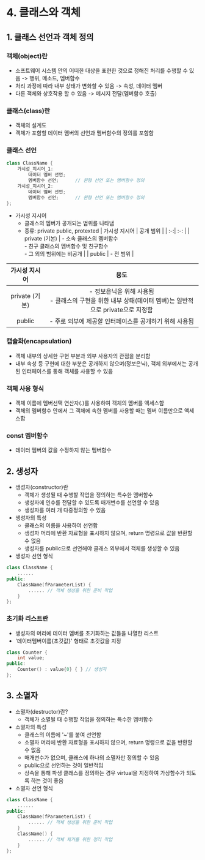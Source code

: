 # 4. 클래스와 객체

## 1. 클래스 선언과 객체 정의
### 객체(object)란
- 소프트웨어 시스템 안의 어떠한 대상을 표현한 것으로 정해진 처리를 수행할 수 있음 -> 행위, 메소드, 멤버함수
- 처리 과정에 따라 내부 상태가 변화할 수 있음 -> 속성, 데이터 멤버
- 다른 객체와 상호작용 할 수 있음 -> 메시지 전달(멤버함수 호출)

### 클래스(class)란
- 객체의 설계도
- 객체가 포함할 데이터 멤버의 선언과 멤버함수의 정의를 포함함

### 클래스 선언
```C++
class ClassName {
    가시성_지시어_1:
        데이터 멤버 선언;
        멤버함수 선언;      // 원형 선언 또는 멤버함수 정의
    가시성_지시어_2:
        데이터 멤버 선언;
        멤버함수 선언;      // 원형 선언 또는 멤버함수 정의
};
```

- 가시성 지시어
    - 클래스의 멤버가 공개되는 범위를 나타냄
    - 종류: private public, protexted
| 가시성 지시어 | 공개 범위 |
| :-:| :-: |
| private (기본) | - 소속 클래스의 멤버함수 <br> - 친구 클래스의 멤버함수 및 친구함수 <br> - 그 외의 범위에는 비공개 |
| public | - 전 범위 |

| 가시성 지시어 | 용도 |
| :-:| :-: |
| private (기본) | - 정보은닉을 위해 사용됨 <br> - 클래스의 구현을 위한 내부 상태(데이터 멤버)는 일반적으로 private으로 지정함 |
| public | - 주로 외부에 제공할 인터페이스를 공개하기 위해 사용됨 |

### 캡슐화(encapsulation)
- 객체 내부의 상세한 구현 부분과 외부 사용자의 관점을 분리함
- 내부 속성 등 구현에 대한 부분은 공개하지 않으며(정보은닉), 객체 외부에서는 공개된 인터페이스를 통해 객체를 사용할 수 있음

### 객체 사용 형식
- 객체 이름에 멤버선택 연산자(.)를 사용하여 객체의 멤버를 액세스함
- 객체의 멤버함수 안에서 그 객체에 속한 멤버를 사용할 때는 멤버 이름만으로 액세스함

### const 멤버함수
- 데이터 멤버의 값을 수정하지 않는 멤버함수


## 2. 생성자
- 생성자(constructor)란
    - 객체가 생성될 때 수행할 작업을 정의하는 특수한 멤버함수
    - 생성자에 인수를 전달할 수 있도록 매개변수를 선언할 수 있음
    - 생성자를 여러 개 다중정의할 수 있음
- 생성자의 특성
    - 클래스의 이름을 사용하여 선언함
    - 생성자 머리에 반환 자료형을 표시하지 않으며, return 명령으로 값을 반환할 수 없음
    - 생성자를 public으로 선언해야 클래스 외부에서 객체를 생성할 수 있음
- 생성자 선언 형식
```C++
class ClassName {
    ......
public:
    ClassName(fParameterList) {
        ...... // 객체 생성을 위한 준비 작업
    }
};
```

### 초기화 리스트란
- 생성자의 머리에 데이터 멤버를 초기화하는 값들을 나열한 리스트
- '데이터멤버이름{초깃값}' 형태로 초깃값을 지정
```C++
class Counter {
    int value;
public:
    Counter() : value{0} { } // 생성자
};
```

## 3. 소멸자
- 소멸자(destructor)란?
    - 객체가 소멸될 때 수행할 작업을 정의하는 특수한 멤버함수
- 소멸자의 특성
    - 클래스의 이름에 '~'를 붙여 선언함
    - 소멸자 머리에 반환 자료형을 표시하지 않으며, return 명령으로 값을 반환할 수 없음
    - 매개변수가 없으며, 클래스에 하나의 소멸자만 정의할 수 있음
    - public으로 선언하는 것이 일반적임
    - 상속을 통해 파생 클래스를 정의하는 경우 virtual을 지정하여 가상함수가 되도록 하는 것이 좋음
- 소멸자 선언 형식
```C++
class ClassName {
    ......
public:
    ClassName(fParameterList) {
        ...... // 객체 생성을 위한 준비 작업
    }
    ClassName() {
        ...... // 객체 제거를 위한 정리 작업
    }
};
```